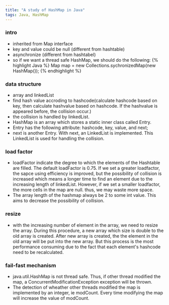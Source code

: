 ```yaml
---
title: "A study of HashMap in Java"
tags: Java, HashMap
---
```


###  intro
* inherited from Map interface
* key and value could be null (different from hashtable)
* asynchronize (different from hashtabel)
* so if we want a thread safe HashMap, we should do the following:
{% highlight Java %}
Map map = new Collections.sychronizedMap(new HashMap());
{% endhighlight %}

### data structure
* array and linkedList 
* find hash value accroding to hashcode(calculate hashcode based on key, then calculate hashvalue based on hashcode. If the hashvalue is appeared before, the collision occur.)
* the collision is handled by linkedList.
* HashMap is an array which stores a static inner class called Entry.
* Entry has the following attribute: hashcode, key, value, and next;
* next is another Entry. With next, an LinkedList is implemented. This LinkedList is used for handling the collision.

### load factor
* loadFactor indicate the degree to which the elements of the Hashtable are filled. The default loadFactor is 0.75. If we set a greater loadfactor, the sapce using efficiency is improved, but the possibility of collision is increased which means a longer time to find an element due to the increasing length of linkedList. However, if we set a smaller loadfactor, the more cells in the map are null. thus, we may waste more space. 
* The array length of the hashmap always be 2 to some int value. This aims to decrease the possibility of collision.

### resize
* with the increasing number of element in the array, we need to resize the array. During this procedure, a new array which size is double to the old array is created. After new array is created, the the element in the old array will be put into the new array. But this process is the most performance consuming due to the fact that each element's hashcode need to be recalculated. 

### fail-fast mechanism 
* java.util.HashMap is not thread safe. Thus, if other thread modified the map, a ConcurrentModificationException exception will be thrown. 
* The detection of wheather other threads modified the map is implemented by an integer, ie modCount. Every time modifying the map will increase the value of modCount. 



